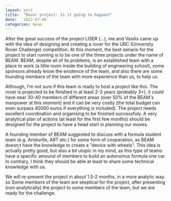 ```yaml
---
layout: post
title:  "Rover project: Is it going to happen?"
date:   2022-07-06
categories: beam
---
```

After the great success of the project LISER (...), me and Vasilis came up with the idea of designing and creating a rover for the URC (University Rover Challenge) competition. At this moment, the best senario for the project to start running is to be one of the three projects under the name of BEAM. BEAM, despite all of its problems, is an established team with a place to work (a little room inside the building of engineering school), some sponsors already know the existence of the team, and also there are some founding members of the team with more experience than us, to help us.

Although, I'm not sure if this team is ready to host a project like this. The rover is projected to be finished in at least 2-3 years (probably 3+), it could have near 30-40 members of different areas (over 50% of the BEAM's manpower at this moment) and it can be very costly (the total budget can even surpass 40000 euros if everything is included). The project needs excellent coordination and organising to be finished successfuly. A very analytical plan of actions (at least for the first few months) should be designed for the project to have a head start in planning our moves.

A founding member of BEAM suggested to discuss with a formula student team (e.g. Aristurtle, ART etc.) for some form of cooperation, as BEAM doesn;t have the knowledge to create a "device with wheels". This idea is actually pretty good, but also a bit utopic in my mind, as this type of teams have a specific amound of members to build an autonomus formula one car. In contrary, I think they should be able at least to share some technical knowledge with us.

We will re-present the project in about 1.5-2 months, in a more analytic way. so Some members of the team are skeptical for the project, after presenting (non analytically) the project to some members of the team, but we are ready for the challenge.
